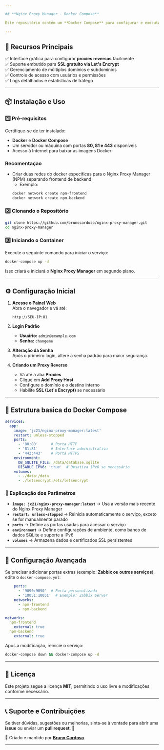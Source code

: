```yaml
---

## **Nginx Proxy Manager - Docker Compose**

Este repositório contém um **Docker Compose** para configurar e executar o **[Nginx Proxy Manager](https://github.com/NginxProxyManager/nginx-proxy-manager)**, uma interface gráfica para gerenciamento de proxies reversos com suporte a **Let's Encrypt**, múltiplos domínios e configuração simplificada.

---
```


## **📌 Recursos Principais**
✅ Interface gráfica para configurar **proxies reversos** facilmente  
✅ Suporte embutido para **SSL gratuito via Let's Encrypt**  
✅ Gerenciamento de múltiplos domínios e subdomínios  
✅ Controle de acesso com usuários e permissões  
✅ Logs detalhados e estatísticas de tráfego  

---

## **📦 Instalação e Uso**
### **1️⃣ Pré-requisitos**
Certifique-se de ter instalado:
- **Docker** e **Docker Compose**  
- Um servidor ou máquina com portas **80, 81 e 443** disponíveis  
- Acesso à Internet para baixar as imagens Docker  

### **Recomentaçao**
- Criar duas redes do docker especificas para o Nginx Proxy Manager (NPM) separando frontend de backend
    - Exemplo:
    ```bash
    docker network create npm-frontend
    docker network create npm-backend
    ```

### **2️⃣ Clonando o Repositório**
```bash
git clone https://github.com/brunocardoso/nginx-proxy-manager.git
cd nginx-proxy-manager
```

### **3️⃣ Iniciando o Container**
Execute o seguinte comando para iniciar o serviço:
```bash
docker-compose up -d
```
Isso criará e iniciará o **Nginx Proxy Manager** em segundo plano.

---

## **⚙️ Configuração Inicial**
1. **Acesse o Painel Web**  
   Abra o navegador e vá até:
   ```
   http://SEU-IP:81
   ```
2. **Login Padrão**  
   - **Usuário:** `admin@example.com`  
   - **Senha:** `changeme`  

3. **Alteração da Senha**  
   Após o primeiro login, altere a senha padrão para maior segurança.

4. **Criando um Proxy Reverso**
   - Vá até a aba **Proxies**
   - Clique em **Add Proxy Host**
   - Configure o domínio e o destino interno
   - Habilite **SSL (Let's Encrypt)** se necessário

---

## **📂 Estrutura basica do Docker Compose**
```yaml
services:
  app:
    image: 'jc21/nginx-proxy-manager:latest'
    restart: unless-stopped
    ports:
      - '80:80'      # Porta HTTP
      - '81:81'      # Interface administrativa
      - '443:443'    # Porta HTTPS
    environment:
      DB_SQLITE_FILE: /data/database.sqlite
      DISABLE_IPV6: 'true'  # Desativa IPv6 se necessário
    volumes:
      - ./data:/data
      - ./letsencrypt:/etc/letsencrypt
```

### **📌 Explicação dos Parâmetros**
- **`image: jc21/nginx-proxy-manager:latest`** → Usa a versão mais recente do Nginx Proxy Manager
- **`restart: unless-stopped`** → Reinicia automaticamente o serviço, exceto se for manualmente parado
- **`ports`** → Define as portas usadas para acessar o serviço
- **`environment`** → Define configurações de ambiente, como banco de dados SQLite e suporte a IPv6
- **`volumes`** → Armazena dados e certificados SSL persistentes

---

## **🔧 Configuração Avançada**
Se precisar adicionar portas extras (exemplo: **Zabbix ou outros serviços**), edite o `docker-compose.yml`:
```yaml
    ports:
      - '9090:9090'  # Porta personalizada
      - '10051:10051'  # Exemplo: Zabbix Server
    networks:
      - npm-frontend
      - npm-backend

networks:
  npm-frontend
    external: true
  npm-backend
    external: true
```
Após a modificação, reinicie o serviço:
```bash
docker-compose down && docker-compose up -d
```

---

## **📜 Licença**
Este projeto segue a licença **MIT**, permitindo o uso livre e modificações conforme necessário.

---

## **📞 Suporte e Contribuições**
Se tiver dúvidas, sugestões ou melhorias, sinta-se à vontade para abrir uma **issue** ou enviar um **pull request**. 🚀

📩 Criado e mantido por **[Bruno Cardoso](https://github.com/brunocardosobc)**.

---